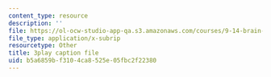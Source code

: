 ```yaml
---
content_type: resource
description: ''
file: https://ol-ocw-studio-app-qa.s3.amazonaws.com/courses/9-14-brain-structure-and-its-origins-spring-2014/b5a6859bf3104ca8525e05fbc2f22380_555126.srt
file_type: application/x-subrip
resourcetype: Other
title: 3play caption file
uid: b5a6859b-f310-4ca8-525e-05fbc2f22380
---
```

